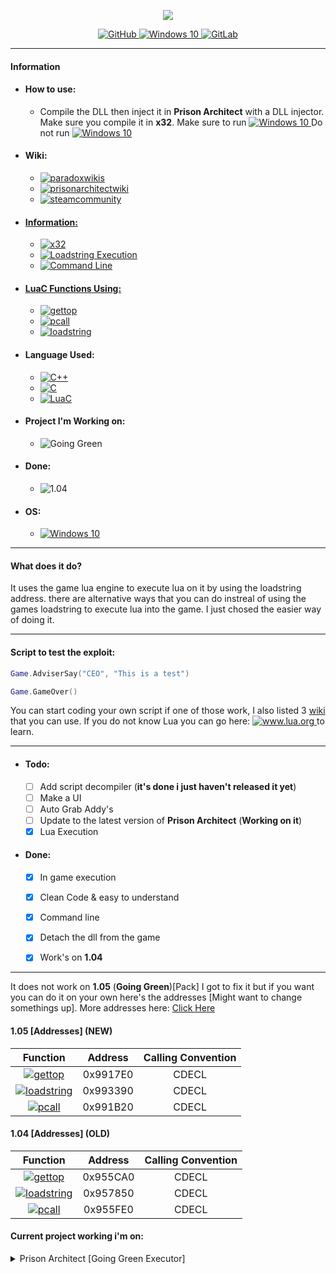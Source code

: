 <p align="center">
  <img src="https://prisonarchitect.paradoxwikis.com/images/thumb/7/7f/Prison_Architect_logo.png/300px-Prison_Architect_logo.png">
</p>
<p align="center">
  <a href="https://github.com/pwd0kernel/Prison-Architect-Execution">
    <img alt="GitHub" src="https://img.shields.io/badge/github%20-%23121011.svg?&style=for-the-badge&logo=github&logoColor=white"/>
  </a>
  <a href="https://en.wikipedia.org/wiki/Windows_10">
    <img alt="Windows 10" src="https://img.shields.io/badge/Windows 10/8/7-0078D6?style=for-the-badge&logo=windows&logoColor=white" />
  </a>
  <a href="https://gitlab.com/pwd0kernel/Prison-Architect-Execution">
  <img alt="GitLab" src="https://img.shields.io/badge/gitlab%20-%23181717.svg?&style=for-the-badge&logo=gitlab&logoColor=white"/>
  </a>
</p>

---
#### Information
  - #### How to use:
    - Compile the DLL then inject it in <b>Prison Architect</b> with a DLL injector. Make sure you compile it in <b>x32</b>. Make sure to run  <a href="https://en.wikipedia.org/wiki/Windows_10"> <img alt="Windows 10" src="https://img.shields.io/badge/Prison Architect.exe-0078D6?&logo=windows&logoColor=white&color=darkgreen" /> </a> Do not run <a href="https://en.wikipedia.org/wiki/Windows_10"> <img alt="Windows 10" src="https://img.shields.io/badge/Prison Architect64.exe-0078D6?&logo=windows&logoColor=white&color=darkred" /> </a>
  - #### Wiki:
    - <a href="https://prisonarchitect.paradoxwikis.com/Lua"> <img alt="paradoxwikis" src="https://img.shields.io/badge/paradoxwikis-%232C2D72.svg?&style=for-the-badge&logo=lua&logoColor=white&color=orange"/> </a>
    - <a href="https://www.prisonarchitectwiki.com/wiki/Modding_guide"> <img alt="prisonarchitectwiki" src="https://img.shields.io/badge/prisonarchitectwiki-%232C2D72.svg?&style=for-the-badge&logo=lua&logoColor=white&color=orange"/>
    - <a href="https://steamcommunity.com/sharedfiles/filedetails/?id=480978426"> <img alt="steamcommunity" src="https://img.shields.io/badge/steamcommunity-%232C2D72.svg?&style=for-the-badge&logo=lua&logoColor=white&color=orange"/>
  - #### Information:
    - <img alt="x32" src="https://img.shields.io/badge/x32-0078D6?style=for-the-badge&color=blue" />
    - <img alt="Loadstring Execution" src="https://img.shields.io/badge/Loadstring Execution-0078D6?style=for-the-badge&color=blue" />
    - <img alt="Command Line" src="https://img.shields.io/badge/Command line- CMD-0078D6?style=for-the-badge&color=blue" />
  - #### LuaC Functions Using:
    - <a href="https://www.lua.org/source/5.1/lapi.c.html#lua_gettop"> <img alt="gettop" src="https://img.shields.io/badge/gettop-%232C2D72.svg?&style=for-the-badge&logo=lua&logoColor=white"/> </a>
    - <a href="https://www.lua.org/source/5.1/lapi.c.html#lua_pcall"> <img alt="pcall" src="https://img.shields.io/badge/pcall-%232C2D72.svg?&style=for-the-badge&logo=lua&logoColor=white"/> </a>
    - <a href="https://www.lua.org/source/5.1/lauxlib.c.html#luaL_loadstring"> <img alt="loadstring" src="https://img.shields.io/badge/loadstring-%232C2D72.svg?&style=for-the-badge&logo=lua&logoColor=white"/> </a>
  - #### Language Used:
    - <a href="https://en.wikipedia.org/wiki/C%2B%2B"> <img alt="C++" src="https://img.shields.io/badge/c++%20-%2300599C.svg?&style=for-the-badge&logo=c%2B%2B&ogoColor=white"/> </a>
    - <a href="https://en.wikipedia.org/wiki/C_(programming_language)"> <img alt="C" src="https://img.shields.io/badge/c%20-%2300599C.svg?&style=for-the-badge&logo=c&logoColor=white"/> </a>
    - <a href="https://en.wikipedia.org/wiki/Lua_(programming_language)"> <img alt="LuaC" src="https://img.shields.io/badge/luac-%232C2D72.svg?&style=for-the-badge&logo=lua&logoColor=white"/> </a>
  - #### Project I'm Working on:
    - <img alt="Going Green" src="https://img.shields.io/badge/1.05 - (Going Green) [Pack]-0078D6?style=for-the-badge&color=red"/>
  - #### Done:
    - <img alt="1.04" src="https://img.shields.io/badge/1.04 - [ALL DLC]-0078D6?style=for-the-badge&color=red"/>
  - #### OS:
    - <a href="https://en.wikipedia.org/wiki/Windows_10"> <img alt="Windows 10" src="https://img.shields.io/badge/Windows-0078D6?style=for-the-badge&logo=windows&logoColor=white" /> </a>

---


#### What does it do?

It uses the game lua engine to execute lua on it by using the loadstring address.
there are alternative ways that you can do instreal of using the games loadstring
to execute lua into the game. I just chosed the easier way of doing it.


---


#### Script to test the exploit:
```lua
Game.AdviserSay("CEO", "This is a test")
```

```lua
Game.GameOver()
```

You can start coding your own script if one of those work, I also listed 3 <a href="https://github.com/pwd0kernel/Prison-Architect-Execution#wiki">wiki</a> that you can use.
If you do not know Lua you can go here: <a href="https://www.lua.org/start.html"> <img alt="www.lua.org" src="https://img.shields.io/badge/www.lua.org-%232C2D72.svg?&logo=lua&logoColor=white"/> </a> to learn.

---


- #### Todo:
	- [ ] Add script decompiler (<b>it's done i just haven't released it yet</b>)
	- [ ] Make a UI
	- [ ] Auto Grab Addy's
	- [ ] Update to the latest version of <b>Prison Architect</b> (<b>Working on it</b>)
	- [x] Lua Execution
- #### Done:
  - [x] In game execution
  - [x] Clean Code & easy to understand
  - [x] Command line
  - [x] Detach the dll from the game
  - [x] Work's on <b>1.04</b>


---


It does not work on <b>1.05</b> (<b>Going Green</b>)[Pack] I got to fix it but if you want you can do it on your own here's the addresses [Might want to change somethings up]. More addresses here: <a href= "https://github.com/pwd0kernel/Prison-Architect-Execution/blob/main/Codes%201.05/Addys.md">Click Here</a>


#### 1.05 [Addresses] (NEW)

|                                Function                                | Address  | Calling Convention |
| :--------------------------------------------------------------------: | :------: | :----------------: |
|    <a href="https://www.lua.org/source/5.1/lapi.c.html#lua_gettop"> <img alt="gettop" src="https://img.shields.io/badge/gettop-%232C2D72.svg?&style=for-the-badge&logo=lua&logoColor=white"/> </a>     | 0x9917E0 |       CDECL        |
|   <a href="https://www.lua.org/source/5.1/lauxlib.c.html#luaL_loadstring"> <img alt="loadstring" src="https://img.shields.io/badge/loadstring-%232C2D72.svg?&style=for-the-badge&logo=lua&logoColor=white"/> </a>   | 0x993390 |       CDECL        |
| <a href="https://www.lua.org/source/5.1/lapi.c.html#lua_pcall"> <img alt="pcall" src="https://img.shields.io/badge/pcall-%232C2D72.svg?&style=for-the-badge&logo=lua&logoColor=white"/> </a> | 0x991B20 |       CDECL        |

#### 1.04 [Addresses] (OLD)

|                                Function                                | Address  | Calling Convention |
| :--------------------------------------------------------------------: | :------: | :----------------: |
|    <a href="https://www.lua.org/source/5.1/lapi.c.html#lua_gettop"><img alt="gettop" src="https://img.shields.io/badge/gettop-%232C2D72.svg?&style=for-the-badge&logo=lua&logoColor=white"/></a>     | 0x955CA0 |       CDECL        |
|   <a href="https://www.lua.org/source/5.1/lauxlib.c.html#luaL_loadstring"><img alt="loadstring" src="https://img.shields.io/badge/loadstring-%232C2D72.svg?&style=for-the-badge&logo=lua&logoColor=white"/></a>   | 0x957850 |       CDECL        |
| <a href="https://www.lua.org/source/5.1/lapi.c.html#lua_pcall"><img alt="pcall" src="https://img.shields.io/badge/pcall-%232C2D72.svg?&style=for-the-badge&logo=lua&logoColor=white"/></a> | 0x955FE0 |       CDECL        |

#### Current project working i'm on:
<details Closed>
  <summary>Prison Architect [Going Green Executor]</summary>
    <p align="center">
      <img src="https://www.prisonarchitect.com/packs/media/start/gg-logo-1d490392.png">
      <img alt="Going Green" src="https://img.shields.io/badge/Prison Architect [Going Green Executor] - Soon-0078D6?style=for-the-badge&color=green"/>
    </p>
</details>